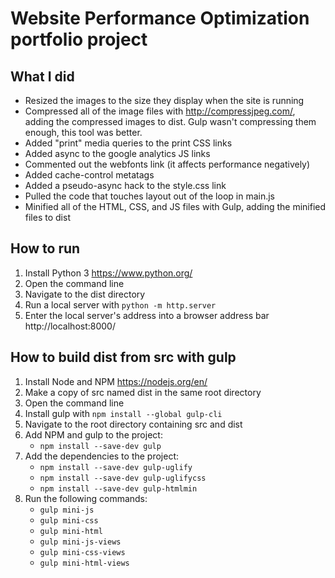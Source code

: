 # Website Performance Optimization portfolio project

## What I did
* Resized the images to the size they display when the site is running
* Compressed all of the image files with http://compressjpeg.com/, adding the compressed images to dist. Gulp wasn't compressing them enough, this tool was better.
* Added "print" media queries to the print CSS links
* Added async to the google analytics JS links
* Commented out the webfonts link (it affects performance negatively)
* Added cache-control metatags
* Added a pseudo-async hack to the style.css link
* Pulled the code that touches layout out of the loop in main.js
* Minified all of the HTML, CSS, and JS files with Gulp, adding the minified files to dist

## How to run
1. Install Python 3 https://www.python.org/
2. Open the command line
3. Navigate to the dist directory
4. Run a local server with `python -m http.server`
5. Enter the local server's address into a browser address bar http://localhost:8000/

## How to build dist from src with gulp
1. Install Node and NPM https://nodejs.org/en/
2. Make a copy of src named dist in the same root directory
3. Open the command line
4. Install gulp with `npm install --global gulp-cli`
5. Navigate to the root directory containing src and dist
6. Add NPM and gulp to the project:
    * `npm install --save-dev gulp`
7. Add the dependencies to the project:
    * `npm install --save-dev gulp-uglify`
    * `npm install --save-dev gulp-uglifycss`
    * `npm install --save-dev gulp-htmlmin`
8. Run the following commands:
    * `gulp mini-js`
    * `gulp mini-css`
    * `gulp mini-html`
    * `gulp mini-js-views`
    * `gulp mini-css-views`
    * `gulp mini-html-views`
